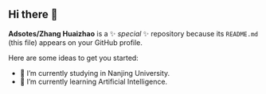 ## Hi there 👋

**Adsotes/Zhang Huaizhao** is a ✨ _special_ ✨ repository because its `README.md` (this file) appears on your GitHub profile.

Here are some ideas to get you started:

- 🔭 I’m currently studying in Nanjing University.
- 🌱 I’m currently learning Artificial Intelligence.
